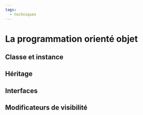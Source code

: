 ```yaml
---
tags:
  - techniques
---
```


# La programmation orienté objet

## Classe et instance

## Héritage

## Interfaces

## Modificateurs de visibilité

